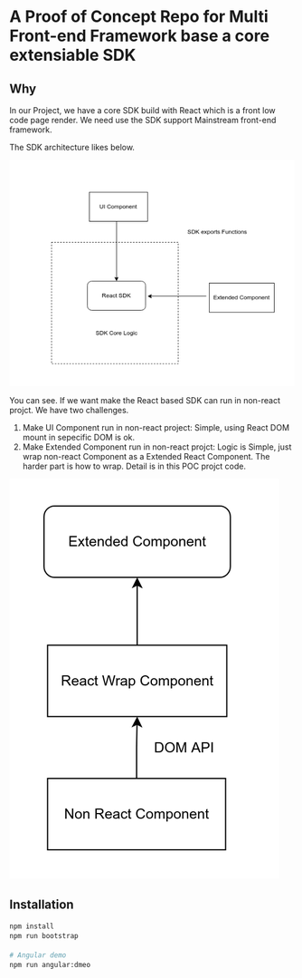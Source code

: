 # A Proof of Concept Repo for Multi Front-end Framework base a core extensiable SDK

## Why

In our Project, we have a core SDK build with React which is a front low code page render. We need use the SDK support Mainstream front-end framework. 

The SDK architecture likes below.

![SDK Architecture](./diagram/SDK-architecture.png)

You can see. If we want make the React based SDK can run in non-react projct. We have two challenges.

1. Make UI Component run in non-react project: Simple, using React DOM mount in sepecific DOM is ok.
2. Make Extended Component run in non-react projct: Logic is Simple, just wrap non-react Component as a Extended React Component. The harder part is how to wrap. Detail is in this POC projct code.

![Extended non-react Component](./diagram/Extended-solution.png)

## Installation

```sh
npm install
npm run bootstrap

# Angular demo
npm run angular:dmeo

```

